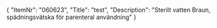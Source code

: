 {
  "ItemNr": "060623",
  "Title": "test",
  "Description": "Sterilt vatten Braun, spädningsvätska för parenteral användning"
}